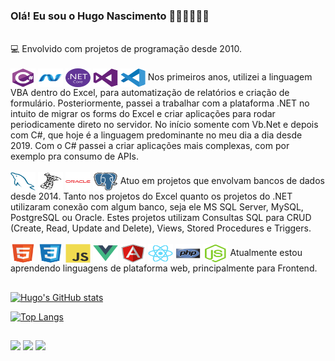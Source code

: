### Olá! Eu sou o Hugo Nascimento 👍🏾👍🏾👍🏾

<br>
💻 Envolvido com projetos de programação desde 2010.
<br>

<br>
<div style="display: inline-block">
  <img align="center" alt="Hugo-CSharp" height="30" width="40" src="https://github.com/hugo-nascimento/hugo-nascimento/blob/master/csharp-original.svg?raw=true">
  <img align="center" alt="Hugo-DotNet" height="30" width="40" src="https://github.com/hugo-nascimento/hugo-nascimento/blob/master/dot-net-original.svg?raw=true">
  <img align="center" alt="Hugo-DotNetCore" height="30" width="40" src="https://github.com/hugo-nascimento/hugo-nascimento/blob/master/dotnetcore-original.svg?raw=true">
  <img align="center" alt="Hugo-Vs" height="30" width="40" src="https://github.com/hugo-nascimento/hugo-nascimento/blob/master/visualstudio-plain.svg?raw=true">
  <img align="center" alt="Hugo-Vsc" height="30" width="40" src="https://github.com/hugo-nascimento/hugo-nascimento/blob/master/vscode-original.svg?raw=true">
</div>
Nos primeiros anos, utilizei a linguagem VBA dentro do Excel, para automatização de relatórios e criação de formulário.
Posteriormente, passei a trabalhar com a plataforma .NET no intuito de migrar os forms do Excel e criar aplicações para rodar periodicamente direto no servidor. No início somente com Vb.Net e depois com C#, que hoje é a linguagem predominante no meu dia a dia desde 2019.
Com o C# passei a criar aplicações mais complexas, com por exemplo pra consumo de APIs.


<br>

<br>
<div style="display: inline-block">
  <img align="center" alt="Hugo-MySql" height="30" width="40" src="https://github.com/hugo-nascimento/hugo-nascimento/blob/master/mysql-original.svg?raw=true">
  <img align="center" alt="Hugo-SqlServer" height="30" width="40" src="https://github.com/hugo-nascimento/hugo-nascimento/blob/master/microsoftsqlserver-plain.svg?raw=true">
  <img align="center" alt="Hugo-Oracle" height="30" width="40" src="https://github.com/hugo-nascimento/hugo-nascimento/blob/master/oracle-original.svg?raw=true">
  <img align="center" alt="Hugo-PostgreSql" height="30" width="40" src="https://github.com/hugo-nascimento/hugo-nascimento/blob/master/postgresql-original.svg?raw=true">
</div>
Atuo em projetos que envolvam bancos de dados desde 2014. Tanto nos projetos do Excel quanto os projetos do .NET utilizaram conexão com algum banco, seja ele MS SQL Server, MySQL, PostgreSQL ou Oracle. Estes projetos utilizam Consultas SQL para CRUD (Create, Read, Update and Delete), Views, Stored Procedures e Triggers.


<br>

<br>
<div style="display: inline-block">
  <img align="center" alt="Hugo-Html5" height="30" width="40" src="https://github.com/hugo-nascimento/hugo-nascimento/blob/master/html5-original.svg?raw=true">
  <img align="center" alt="Hugo-Css3" height="30" width="40" src="https://github.com/hugo-nascimento/hugo-nascimento/blob/master/css3-original.svg?raw=true">
  <img align="center" alt="Hugo-Js" height="30" width="40" src="https://github.com/hugo-nascimento/hugo-nascimento/blob/master/javascript-original.svg?raw=true">
  <img align="center" alt="Hugo-Vue" height="30" width="40" src="https://github.com/hugo-nascimento/hugo-nascimento/blob/master/vuejs-original.svg?raw=true">
  <img align="center" alt="Hugo-Angular" height="30" width="40" src="https://github.com/hugo-nascimento/hugo-nascimento/blob/master/angularjs-original.svg?raw=true">
  <img align="center" alt="Hugo-React" height="30" width="40" src="https://github.com/hugo-nascimento/hugo-nascimento/blob/master/react-original.svg?raw=true">
  <img align="center" alt="Hugo-Php" height="30" width="40" src="https://github.com/hugo-nascimento/hugo-nascimento/blob/master/php-original.svg?raw=true">
  <img align="center" alt="Hugo-NodeJs" height="30" width="40" src="https://github.com/hugo-nascimento/hugo-nascimento/blob/master/nodejs-original.svg?raw=true">
</div>
Atualmente estou aprendendo linguagens de plataforma web, principalmente para Frontend.

##

[![Hugo's GitHub stats](https://github-readme-stats.vercel.app/api?username=hugo-nascimento&show_icons=true&theme=tokyonight)](https://github.com/hugo-nascimento/github-readme-stats)


[![Top Langs](https://github-readme-stats.vercel.app/api/top-langs/?username=hugo-nascimento&theme=tokyonight)](https://github.com/hugo-nascimento/github-readme-stats)

##
<div>
  <a href="https://www.linkedin.com/in/hugodonascimento/" target="_blank"><img src="https://img.shields.io/badge/LinkedIn-0077B5?style=for-the-badge&logo=linkedin&logoColor=white" target="_blank"></a>
  <a href="https://stackoverflow.com/users/16557752/hugo-nascimento" target="_blank"><img src="https://img.shields.io/badge/Stack_Overflow-FE7A16?style=for-the-badge&logo=stack-overflow&logoColor=white" target="_blank"></a>
  <a href="https://github.com/hugo-nascimento" target="_blank"><img src="https://img.shields.io/badge/GitHub-100000?style=for-the-badge&logo=github&logoColor=white" target="_blank"></a>
</div>
